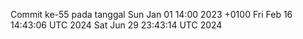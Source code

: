 Commit ke-55 pada tanggal Sun Jan 01 14:00 2023 +0100
Fri Feb 16 14:43:06 UTC 2024
Sat Jun 29 23:43:14 UTC 2024
